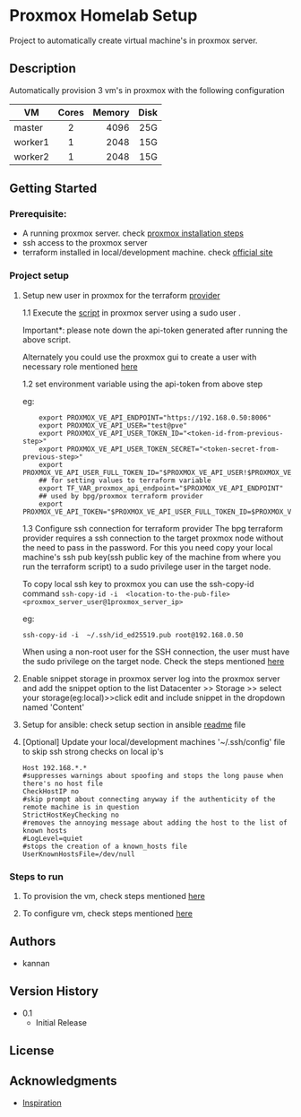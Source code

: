 # Proxmox Homelab Setup
Project to automatically create virtual machine's in proxmox server.

## Description
Automatically provision 3 vm's in proxmox with the following configuration

| VM            | Cores         | Memory| Disk|
| ------------- |:-------------:| -----:| -----:|
| master        | 2             | 4096  | 25G   |
| worker1       | 1             | 2048  | 15G   |
| worker2       | 1             | 2048  | 15G   |

## Getting Started

### Prerequisite:
* A running proxmox server. check [proxmox installation steps](proxmox_installation.md)
* ssh access to the proxmox server
* terraform installed in local/development machine. check [official site](https://developer.hashicorp.com/terraform/tutorials/aws-get-started/install-cli) 

### Project setup
1. Setup new user in proxmox for the terraform [provider](https://registry.terraform.io/providers/bpg/proxmox)

    1.1 Execute the [script](scripts/create_role_and_user_in_proxmox.sh) in proxmox server using a sudo user . 

    Important*: please note down the api-token generated after running the above script.

    Alternately you could use the proxmox gui to create a user with necessary role mentioned [here](https://registry.terraform.io/providers/bpg/proxmox/latest/docs#api-token-authentication)

    1.2 set environment variable using the api-token from above step

    eg:
    ```
        export PROXMOX_VE_API_ENDPOINT="https://192.168.0.50:8006"
        export PROXMOX_VE_API_USER="test@pve"
        export PROXMOX_VE_API_USER_TOKEN_ID="<token-id-from-previous-step>"
        export PROXMOX_VE_API_USER_TOKEN_SECRET="<token-secret-from-previous-step>"
        export PROXMOX_VE_API_USER_FULL_TOKEN_ID="$PROXMOX_VE_API_USER!$PROXMOX_VE_API_USER_TOKEN_ID"
        ## for setting values to terraform variable
        export TF_VAR_proxmox_api_endpoint="$PROXMOX_VE_API_ENDPOINT"
        ## used by bpg/proxmox terraform provider
        export PROXMOX_VE_API_TOKEN="$PROXMOX_VE_API_USER_FULL_TOKEN_ID=$PROXMOX_VE_API_USER_TOKEN_SECRET"
    ```

    1.3 Configure ssh connection for terraform provider
    The bpg terraform provider requires a ssh connection to the target proxmox node without the need to pass in the password. For this you need copy your local machine's ssh pub key(ssh public key of the machine from where you run the terraform script) to a sudo privilege user in the target node. 

    To copy local ssh key to proxmox you can use the ssh-copy-id command ``ssh-copy-id -i  <location-to-the-pub-file> <proxmox_server_user@1proxmox_server_ip>``
    
    eg:
    ```
    ssh-copy-id -i  ~/.ssh/id_ed25519.pub root@192.168.0.50
    ```
    When using a non-root user for the SSH connection, the user must have the sudo privilege on the target node. Check the steps mentioned [here](https://registry.terraform.io/providers/bpg/proxmox/latest/docs#ssh-user)

2. Enable snippet storage in proxmox server
    log into the proxmox server and add the snippet option to the list 
    Datacenter >> Storage >> select your storage(eg:local)>>click edit and include snippet in the dropdown named 'Content'

3. Setup for ansible:  check setup section in ansible [readme](proxmox/k8s-environment-setup/ansible/README.md) file 

4. [Optional] Update your local/development machines '~/.ssh/config' file to skip ssh strong checks on local ip's

    ```
    Host 192.168.*.*
    #suppresses warnings about spoofing and stops the long pause when there's no host file
    CheckHostIP no
    #skip prompt about connecting anyway if the authenticity of the remote machine is in question
    StrictHostKeyChecking no
    #removes the annoying message about adding the host to the list of known hosts
    #LogLevel=quiet
    #stops the creation of a known_hosts file
    UserKnownHostsFile=/dev/null
    ```

### Steps to run

1. To provision the vm, check steps mentioned [here](/proxmox/vm-provisioning/README.md#executing-the-provisioning) 

2. To configure vm, check steps mentioned [here](/proxmox/k8s-environment-setup/ansible/README.md#steps-to-execute) 

## Authors

* kannan

## Version History

* 0.1
    * Initial Release

## License


## Acknowledgments

* [Inspiration](https://blog.andreasm.io/2024/01/15/proxmox-with-opentofu-kubespray-and-kubernetes/)
